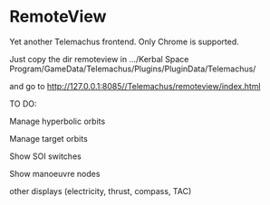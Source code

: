 RemoteView
==========

Yet another Telemachus frontend. Only Chrome is supported.

Just copy the dir remoteview in .../Kerbal Space Program/GameData/Telemachus/Plugins/PluginData/Telemachus/

and go to http://127.0.0.1:8085//Telemachus/remoteview/index.html


TO DO:

Manage hyperbolic orbits

Manage target orbits

Show SOI switches

Show manoeuvre nodes

other displays (electricity, thrust, compass, TAC)
